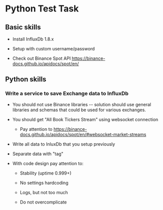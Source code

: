 # Python Test Task

## Basic skills

 - Install InfluxDb 1.8.x
 
 - Setup with custom username/password

 - Check out Binance Spot API https://binance-docs.github.io/apidocs/spot/en/
 
## Python skills

### Write a service to save Exchange data to InfluxDb

 - You should not use Binance libraries -- solution should use general libraries 
 and schemas that could be used for various exchanges. 
 
 - You should get "All Book Tickers Stream" using websocket connection
 
    - Pay attention to https://binance-docs.github.io/apidocs/spot/en/#websocket-market-streams
 
 - Write all data to InluxDb that you setup previously
 
 - Separate data with "tag" 
 
 - With code design pay attention to:
 
   - Stability (uptime 0.999+)
   
   - No settings hardcoding
   
   - Logs, but not too much
   
   - Do not overcomplicate

